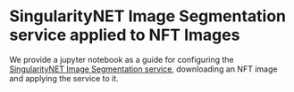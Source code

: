 # SingularityNET Image Segmentation service applied to NFT Images
We provide a jupyter notebook as a guide for configuring the [SingularityNET Image Segmentation service](https://beta.singularitynet.io/servicedetails/org/snet/service/semantic-segmentation), downloading an NFT image and applying the service to it.